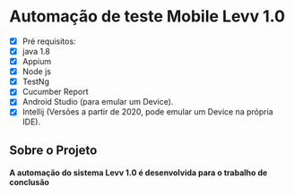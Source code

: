 # Automação de teste Mobile Levv 1.0
- [x] Pré requisitos:
- [x] java 1.8
- [x] Appium
- [x] Node js
- [x] TestNg
- [X] Cucumber Report
- [x] Android Studio (para emular um Device).
- [x] Intellij (Versões a partir de 2020, pode emular um Device na própria IDE).

<h2> Sobre o Projeto</h2>
<h4> A automação do sistema Levv 1.0 é desenvolvida para o trabalho de conclusão</h4>
